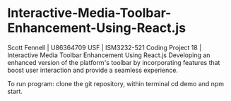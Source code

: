 # Interactive-Media-Toolbar-Enhancement-Using-React.js
Scott Fennell | U86364709 
USF | ISM3232-521
Coding Project 18 | Interactive Media Toolbar Enhancement Using React.js
Developing an enhanced version of the platform's toolbar by incorporating features that boost user interaction and provide a seamless experience.

To run program: clone the git repository, within terminal cd demo and npm start.
